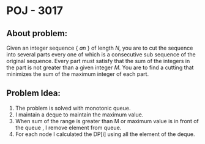 # POJ - 3017
## About problem:  
Given an integer sequence { _an_ } of length _N_, you are to cut the sequence into several parts every one of which is a consecutive sub sequence of the original sequence. Every part must satisfy that the sum of the integers in the part is not greater than a given integer _M_. You are to find a cutting that minimizes the sum of the maximum integer of each part.
  

## Problem Idea:  

 1. The problem is solved with monotonic queue.
 2. I maintain a deque to maintain the maximum value.
 3. When sum of the range is greater than M  or maximum value is in front of the queue , I remove element from queue.
 4. For each node I calculated the DP[i] using all the element of the deque.
<!--stackedit_data:
eyJoaXN0b3J5IjpbMTE1NDQ1ODAyNl19
-->